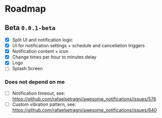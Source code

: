 # Roadmap

## Beta `0.0.1-beta`

- [X] Split UI and notification logic
- [X] UI for notification settings + schedule and cancellation triggers
- [X] Notification content + icon
- [X] Change times per hour to minutes delay
- [X] Logo
- [ ] Splash Screen

### Does not depend on me

- [ ] Notification timeout, see: https://github.com/rafaelsetragni/awesome_notifications/issues/576
- [ ] Custom vibration pattern, see: https://github.com/rafaelsetragni/awesome_notifications/issues/640
